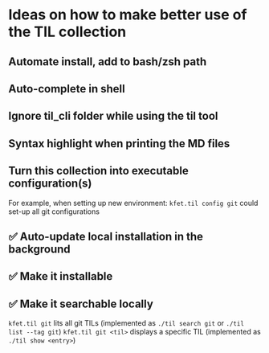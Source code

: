 # Ideas on how to make better use of the TIL collection

## Automate install, add to bash/zsh path

## Auto-complete in shell

## Ignore til_cli folder while using the til tool

## Syntax highlight when printing the MD files

## Turn this collection into executable configuration(s)

For example, when setting up new environment:
`kfet.til config git` could set-up all git configurations

## ✅ Auto-update local installation in the background

## ✅ Make it installable

## ✅ Make it searchable locally

`kfet.til git` lits all git TILs (implemented as `./til search git` or `./til list --tag git`)
`kfet.til git <til>` displays a specific TIL (implemented as `./til show <entry>`)
